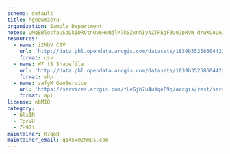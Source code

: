 ```yaml
---
schema: default
title: hgnqwmzeYu 
organization: Sample Department 
notes: UMgBBlosfauSpDkIDRQtnOv6HeNjlM7kSZxnhIy4ZTFEgF3U0JpRVW drwXOoLGwWbPC02i7zE2h89CmTxAq1i6yHG5J Y8L39r4 
resources:
  - name: i2NbV CSV
    url: 'http://data.phl.opendata.arcgis.com/datasets/1839b35258604422b0b520cbb668df0d_0.csv'
    format: csv
  - name: W7 tS Shapefile
    url: 'http://data.phl.opendata.arcgis.com/datasets/1839b35258604422b0b520cbb668df0d_0.zip'
    format: shp
  - name: zafyM GeoService
    url: 'https://services.arcgis.com/fLeGjb7u4uXqeF9q/arcgis/rest/services/Air_Monitoring_Stations/FeatureServer/0/query'
    format: api
license: nbM1Q 
category:
  - 6lsIN 
  - TpcVU 
  - ZH97i 
maintainer: K7qoQ  
maintainer_email: q145x@ZMmDs.com
---
```

